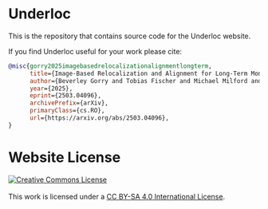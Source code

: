 # Underloc

This is the repository that contains source code for the Underloc website.

If you find Underloc useful for your work please cite:
```bibtex
@misc{gorry2025imagebasedrelocalizationalignmentlongterm,
      title={Image-Based Relocalization and Alignment for Long-Term Monitoring of Dynamic Underwater Environments}, 
      author={Beverley Gorry and Tobias Fischer and Michael Milford and Alejandro Fontan},
      year={2025},
      eprint={2503.04096},
      archivePrefix={arXiv},
      primaryClass={cs.RO},
      url={https://arxiv.org/abs/2503.04096}, 
}
```

# Website License
<a rel="license" href="http://creativecommons.org/licenses/by-sa/4.0/"><img alt="Creative Commons License" style="border-width:0" src="https://i.creativecommons.org/l/by-sa/4.0/88x31.png" /></a><br /><br />This work is licensed under a <a rel="license" href="http://creativecommons.org/licenses/by-sa/4.0/">CC BY-SA 4.0 International License</a>.
